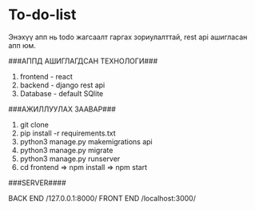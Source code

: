 # To-do-list 

Энэхүү апп нь todo жагсаалт гаргах зориулалттай, rest api ашигласан апп юм.  

###АППД АШИГЛАГДСАН ТЕХНОЛОГИ### 

1. frontend - react  
2. backend - django rest api  
4. Database - default SQlite 
 
###АЖИЛЛУУЛАХ ЗААВАР### 
 
1. git clone <src url> 
2. pip install -r requirements.txt  
3. python3 manage.py makemigrations api 
4. python3 manage.py migrate  
5. python3 manage.py runserver
3. cd frontend  => npm install => npm start  

###SERVER#### 

BACK END /127.0.0.1:8000/ 
FRONT END /localhost:3000/

  
 





